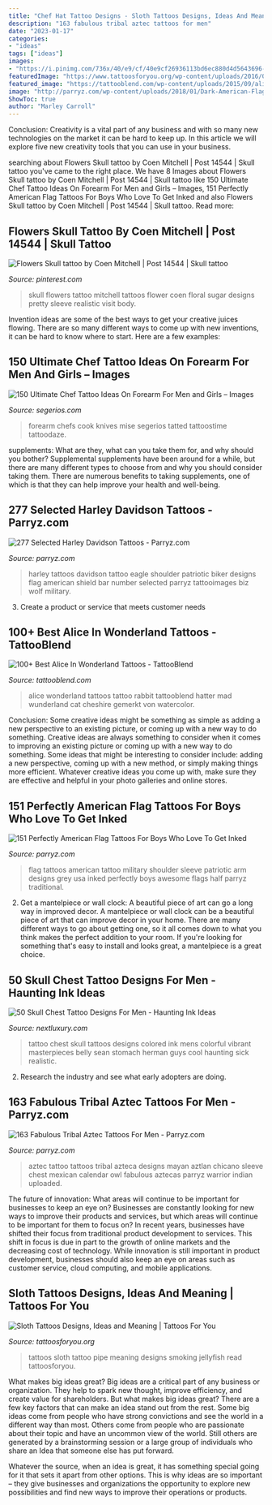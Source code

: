 ```yaml
---
title: "Chef Hat Tattoo Designs - Sloth Tattoos Designs, Ideas And Meaning"
description: "163 fabulous tribal aztec tattoos for men"
date: "2023-01-17"
categories:
- "ideas"
tags: ["ideas"]
images:
- "https://i.pinimg.com/736x/40/e9/cf/40e9cf26936113bd6ec880d4d5643696--skull-flower-tattoo-ali.jpg"
featuredImage: "https://www.tattoosforyou.org/wp-content/uploads/2016/02/Sloth-Tattoos.jpg"
featured_image: "https://tattooblend.com/wp-content/uploads/2015/09/alice-in-wonderland-tattooalycia.jpg"
image: "http://parryz.com/wp-content/uploads/2018/01/Dark-American-Flag-Tattoo-For-Men-Shoulder.jpg"
ShowToc: true
author: "Marley Carroll"
---
```



Conclusion:
Creativity is a vital part of any business and with so many new technologies on the market it can be hard to keep up. In this article we will explore five new creativity tools that you can use in your business.

	

		
searching about Flowers Skull tattoo by Coen Mitchell | Post 14544 | Skull tattoo you've came to the right place. We have 8 Images about Flowers Skull tattoo by Coen Mitchell | Post 14544 | Skull tattoo like 150 Ultimate Chef Tattoo Ideas On Forearm For Men and Girls – Images, 151 Perfectly American Flag Tattoos For Boys Who Love To Get Inked and also Flowers Skull tattoo by Coen Mitchell | Post 14544 | Skull tattoo. Read more:
		
    
## Flowers Skull Tattoo By Coen Mitchell | Post 14544 | Skull Tattoo

<img loading=lazy src="https://i.pinimg.com/736x/40/e9/cf/40e9cf26936113bd6ec880d4d5643696--skull-flower-tattoo-ali.jpg" onerror="this.onerror=null;this.src='https://tse4.mm.bing.net/th?id=OIP.KDriPyAQeGHqoNfJHNto_wHaGa&amp;pid=15.1';" alt="Flowers Skull tattoo by Coen Mitchell | Post 14544 | Skull tattoo">

_Source: pinterest.com_

>skull flowers tattoo mitchell tattoos flower coen floral sugar designs pretty sleeve realistic visit body. 

	

Invention ideas are some of the best ways to get your creative juices flowing. There are so many different ways to come up with new inventions, it can be hard to know where to start. Here are a few examples: 

    
## 150 Ultimate Chef Tattoo Ideas On Forearm For Men And Girls – Images

<img loading=lazy src="https://www.segerios.com/wp-content/uploads/2019/01/Impressive-Chef-Tattoo-On-Forearm.jpg" onerror="this.onerror=null;this.src='https://tse4.mm.bing.net/th?id=OIP.RG9s9MAOKCagKciBWRqalgHaJ4&amp;pid=15.1';" alt="150 Ultimate Chef Tattoo Ideas On Forearm For Men and Girls – Images">

_Source: segerios.com_

>forearm chefs cook knives mise segerios tatted tattoostime tattoodaze. 

	

supplements: What are they, what can you take them for, and why should you bother?
Supplemental supplements have been around for a while, but there are many different types to choose from and why you should consider taking them. There are numerous benefits to taking supplements, one of which is that they can help improve your health and well-being.

    
## 277 Selected Harley Davidson Tattoos - Parryz.com

<img loading=lazy src="http://parryz.com/wp-content/uploads/2017/09/Harley-Davidson-28.jpg" onerror="this.onerror=null;this.src='https://tse2.mm.bing.net/th?id=OIP.xW4KqRY5nrB_Nbl8u4thUQAAAA&amp;pid=15.1';" alt="277 Selected Harley Davidson Tattoos - Parryz.com">

_Source: parryz.com_

>harley tattoos davidson tattoo eagle shoulder patriotic biker designs flag american shield bar number selected parryz tattooimages biz wolf military. 

	

3. Create a product or service that meets customer needs

    
## 100+ Best Alice In Wonderland Tattoos - TattooBlend

<img loading=lazy src="https://tattooblend.com/wp-content/uploads/2015/09/alice-in-wonderland-tattooalycia.jpg" onerror="this.onerror=null;this.src='https://tse4.mm.bing.net/th?id=OIP.GH5dJ4SR-VO1wKN7Z0rLCgHaJ4&amp;pid=15.1';" alt="100+ Best Alice In Wonderland Tattoos - TattooBlend">

_Source: tattooblend.com_

>alice wonderland tattoos tattoo rabbit tattooblend hatter mad wunderland cat cheshire gemerkt von watercolor. 

	

Conclusion: Some creative ideas might be something as simple as adding a new perspective to an existing picture, or coming up with a new way to do something.
Creative ideas are always something to consider when it comes to improving an existing picture or coming up with a new way to do something. Some ideas that might be interesting to consider include: adding a new perspective, coming up with a new method, or simply making things more efficient. Whatever creative ideas you come up with, make sure they are effective and helpful in your photo galleries and online stores.

    
## 151 Perfectly American Flag Tattoos For Boys Who Love To Get Inked

<img loading=lazy src="http://parryz.com/wp-content/uploads/2018/01/Dark-American-Flag-Tattoo-For-Men-Shoulder.jpg" onerror="this.onerror=null;this.src='https://tse2.mm.bing.net/th?id=OIP.u77nxAavhjFV47yYd8vA6AAAAA&amp;pid=15.1';" alt="151 Perfectly American Flag Tattoos For Boys Who Love To Get Inked">

_Source: parryz.com_

>flag tattoos american tattoo military shoulder sleeve patriotic arm designs grey usa inked perfectly boys awesome flags half parryz traditional. 

	

2. Get a mantelpiece or wall clock: A beautiful piece of art can go a long way in improved decor.
A mantelpiece or wall clock can be a beautiful piece of art that can improve decor in your home. There are many different ways to go about getting one, so it all comes down to what you think makes the perfect addition to your room. If you're looking for something that's easy to install and looks great, a mantelpiece is a great choice.

    
## 50 Skull Chest Tattoo Designs For Men - Haunting Ink Ideas

<img loading=lazy src="http://nextluxury.com/wp-content/uploads/full-chest-glowing-skull-mens-tattoos.jpg" onerror="this.onerror=null;this.src='https://tse3.mm.bing.net/th?id=OIP.fwJ_8w4pWTDvPIqspii4awAAAA&amp;pid=15.1';" alt="50 Skull Chest Tattoo Designs For Men - Haunting Ink Ideas">

_Source: nextluxury.com_

>tattoo chest skull tattoos designs colored ink mens colorful vibrant masterpieces belly sean stomach herman guys cool haunting sick realistic. 

	

2. Research the industry and see what early adopters are doing.

    
## 163 Fabulous Tribal Aztec Tattoos For Men - Parryz.com

<img loading=lazy src="http://parryz.com/wp-content/uploads/2017/09/Tribal-Aztec-9-700x605.jpg" onerror="this.onerror=null;this.src='https://tse3.mm.bing.net/th?id=OIP.VTy4vK0_BZiHmJR9zDFoogHaGZ&amp;pid=15.1';" alt="163 Fabulous Tribal Aztec Tattoos For Men - Parryz.com">

_Source: parryz.com_

>aztec tattoo tattoos tribal azteca designs mayan aztlan chicano sleeve chest mexican calendar owl fabulous aztecas parryz warrior indian uploaded. 

	

The future of innovation: What areas will continue to be important for businesses to keep an eye on?
Businesses are constantly looking for new ways to improve their products and services, but which areas will continue to be important for them to focus on? In recent years, businesses have shifted their focus from traditional product development to services. This shift in focus is due in part to the growth of online markets and the decreasing cost of technology. While innovation is still important in product development, businesses should also keep an eye on areas such as customer service, cloud computing, and mobile applications.

    
## Sloth Tattoos Designs, Ideas And Meaning | Tattoos For You

<img loading=lazy src="https://www.tattoosforyou.org/wp-content/uploads/2016/02/Sloth-Tattoos.jpg" onerror="this.onerror=null;this.src='https://tse3.mm.bing.net/th?id=OIP.MFQ1IhyZie2LVO4B1NpnDQHaJ6&amp;pid=15.1';" alt="Sloth Tattoos Designs, Ideas and Meaning | Tattoos For You">

_Source: tattoosforyou.org_

>tattoos sloth tattoo pipe meaning designs smoking jellyfish read tattoosforyou. 

	

What makes big ideas great?
Big ideas are a critical part of any business or organization. They help to spark new thought, improve efficiency, and create value for shareholders. But what makes big ideas great? There are a few key factors that can make an idea stand out from the rest.
Some big ideas come from people who have strong convictions and see the world in a different way than most. Others come from people who are passionate about their topic and have an uncommon view of the world. Still others are generated by a brainstorming session or a large group of individuals who share an Idea that someone else has put forward.

Whatever the source, when an idea is great, it has something special going for it that sets it apart from other options. This is why ideas are so important – they give businesses and organizations the opportunity to explore new possibilities and find new ways to improve their operations or products.

